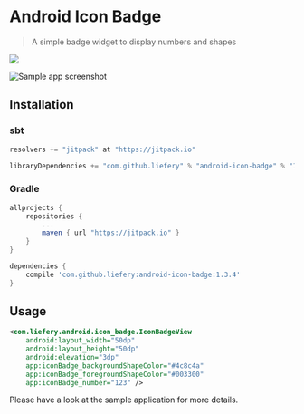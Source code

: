 # Android Icon Badge

> A simple badge widget to display numbers and shapes

[![](https://jitpack.io/v/liefery/android-icon-badge.svg)](https://jitpack.io/#liefery/android-icon-badge)

![Sample app screenshot](https://liefery.github.io/android-icon-badge/screenshot.png)

## Installation

### sbt

```scala
resolvers += "jitpack" at "https://jitpack.io"

libraryDependencies += "com.github.liefery" % "android-icon-badge" % "1.3.4"
```

### Gradle

```groovy
allprojects {
    repositories {
        ...
        maven { url "https://jitpack.io" }
    }
}

dependencies {
    compile 'com.github.liefery:android-icon-badge:1.3.4'
}
```

## Usage

```xml
<com.liefery.android.icon_badge.IconBadgeView
    android:layout_width="50dp"
    android:layout_height="50dp"
    android:elevation="3dp"
    app:iconBadge_backgroundShapeColor="#4c8c4a"
    app:iconBadge_foregroundShapeColor="#003300"
    app:iconBadge_number="123" />
```

Please have a look at the sample application for more details.
